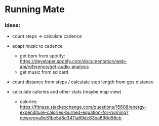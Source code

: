 # Running Mate




### Ideas:

- count steps -> calculate cadence

- adapt music to cadence
  - get bpm from spotify: https://developer.spotify.com/documentation/web-api/reference/get-audio-analysis
  - get music from sd card

- count distance from steps / calculate step length from gps distance

- calculate calories and other stats (maybe map view)
  - calories: https://fitness.stackexchange.com/questions/15608/energy-expenditure-calories-burned-equation-for-running?newreg=a9c81be5d8e3411a89dc63ba896d98cb


